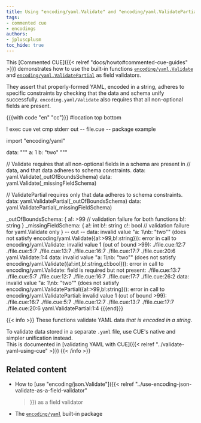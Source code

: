 ```yaml
---
title: Using "encoding/yaml.Validate" and "encoding/yaml.ValidatePartial" as field validators
tags:
- commented cue
- encodings
authors:
- jpluscplusm
toc_hide: true
---
```


This [Commented CUE]({{< relref "docs/howto#commented-cue-guides" >}})
demonstrates how to use the built-in functions
[`encoding/yaml.Validate`](https://pkg.go.dev/cuelang.org/go/pkg/encoding/yaml#Validate)
and
[`encoding/yaml.ValidatePartial`](https://pkg.go.dev/cuelang.org/go/pkg/encoding/yaml#ValidatePartial)
as field validators.

They assert that properly-formed YAML, encoded in a string, adheres to specific
constraints by checking that the data and schema unify successfully.
`encoding.yaml/Validate` also requires that all non-optional fields are
present.

{{{with code "en" "cc"}}}
#location top bottom

! exec cue vet
cmp stderr out
-- file.cue --
package example

import "encoding/yaml"

data: """
	a: 1
	b: "two"
	"""

// Validate requires that all non-optional fields in a schema are present in
// data, and that data adheres to schema constraints.
data: yaml.Validate(_outOfBoundsSchema)
data: yaml.Validate(_missingFieldSchema)

// ValidatePartial requires only that data adheres to schema constraints.
data: yaml.ValidatePartial(_outOfBoundsSchema)
data: yaml.ValidatePartial(_missingFieldSchema)

_outOfBoundsSchema: {
	a!: >99 // validation failure for both functions
	b!: string
}
_missingFieldSchema: {
	a!: int
	b!: string
	c!: bool // validation failure for yaml.Validate only
}
-- out --
data: invalid value "a: 1\nb: \"two\"" (does not satisfy encoding/yaml.Validate({a!:>99,b!:string})): error in call to encoding/yaml.Validate: invalid value 1 (out of bound >99):
    ./file.cue:12:7
    ./file.cue:5:7
    ./file.cue:13:7
    ./file.cue:16:7
    ./file.cue:17:7
    ./file.cue:20:6
    yaml.Validate:1:4
data: invalid value "a: 1\nb: \"two\"" (does not satisfy encoding/yaml.Validate({a!:int,b!:string,c!:bool})): error in call to encoding/yaml.Validate: field is required but not present:
    ./file.cue:13:7
    ./file.cue:5:7
    ./file.cue:12:7
    ./file.cue:16:7
    ./file.cue:17:7
    ./file.cue:26:2
data: invalid value "a: 1\nb: \"two\"" (does not satisfy encoding/yaml.ValidatePartial({a!:>99,b!:string})): error in call to encoding/yaml.ValidatePartial: invalid value 1 (out of bound >99):
    ./file.cue:16:7
    ./file.cue:5:7
    ./file.cue:12:7
    ./file.cue:13:7
    ./file.cue:17:7
    ./file.cue:20:6
    yaml.ValidatePartial:1:4
{{{end}}}

{{< info >}}
These functions validate YAML data *that is encoded in a string*.

To validate data stored in a separate `.yaml` file, use CUE's native and
simpler unification instead.\
This is documented in
[validating YAML with CUE]({{< relref "../validate-yaml-using-cue" >}})
{{< /info >}}

## Related content

- How to [use "encoding/json.Validate"]({{< relref
    "../use-encoding-json-validate-as-a-field-validator"
  >}}) as a field validator
- The [`encoding/yaml`](https://pkg.go.dev/cuelang.org/go/pkg/encoding/yaml)
  built-in package
